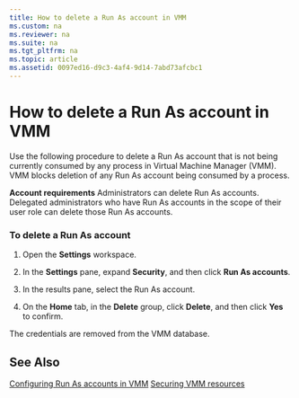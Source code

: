 ```yaml
---
title: How to delete a Run As account in VMM
ms.custom: na
ms.reviewer: na
ms.suite: na
ms.tgt_pltfrm: na
ms.topic: article
ms.assetid: 0097ed16-d9c3-4af4-9d14-7abd73afcbc1
---
```

# How to delete a Run As account in VMM
Use the following procedure to delete a Run As account that is not being currently consumed by any process in Virtual Machine Manager (VMM). VMM blocks deletion of any Run As account being consumed by a process.

**Account requirements** Administrators can delete Run As accounts. Delegated administrators who have Run As accounts in the scope of their user role can delete those Run As accounts.

### To delete a Run As account

1.  Open the **Settings** workspace.

2.  In the **Settings** pane, expand **Security**, and then click **Run As accounts**.

3.  In the results pane, select the Run As account.

4.  On the **Home** tab, in the **Delete** group, click **Delete**, and then click **Yes** to confirm.

The credentials are removed from the VMM database.

## See Also
[Configuring Run As accounts in VMM](Configuring-Run-As-accounts-in-VMM.md)
[Securing VMM resources](Securing-VMM-resources.md)


